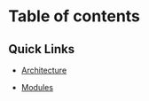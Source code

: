 # Table of contents

## Quick Links 

* [Architecture](MOSIP-Architecture.md)

* [Modules](MOSIP-Architecture.md#Modules)



